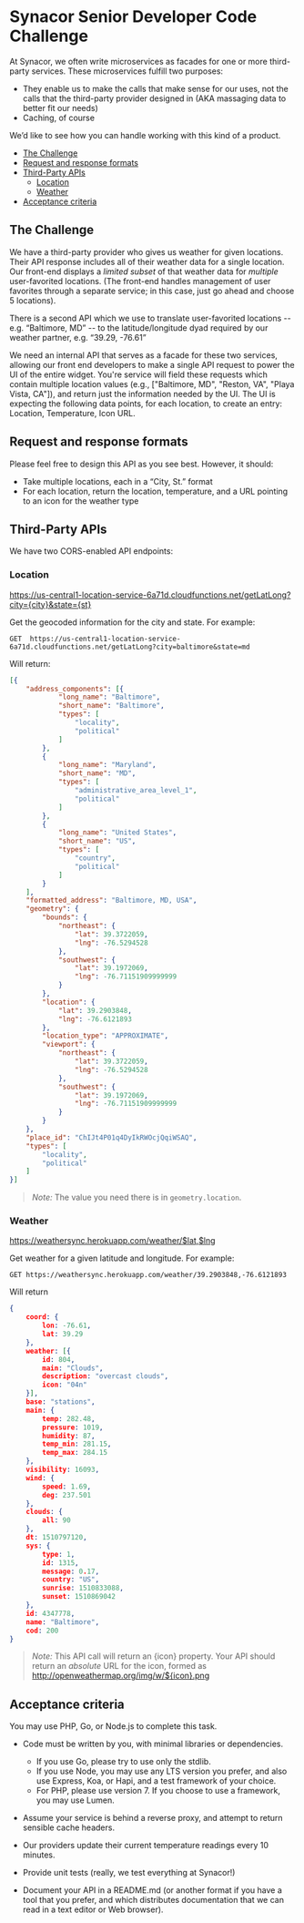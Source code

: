 # Synacor Senior Developer Code Challenge

At Synacor, we often write microservices as facades for one or more third-party services. These microservices fulfill two purposes:

* They enable us to make the calls that make sense for our uses, not the calls that the third-party provider designed in (AKA massaging data to better fit our needs)
* Caching, of course

We’d like to see how you can handle working with this kind of a product.

- [The Challenge](#the-challenge)
- [Request and response formats](#request-and-response-formats)
- [Third-Party APIs](#third-party-apis)
	- [Location](#location)
	- [Weather](#weather)
- [Acceptance criteria](#acceptance-criteria)

## The Challenge

We have a third-party provider who gives us weather for given locations. Their API response includes all of their weather data for a single location. Our front-end displays a _limited subset_ of that weather data for _multiple_ user-favorited locations. (The front-end handles management of user favorites through a separate service; in this case, just go ahead and choose 5 locations).

There is a second API which we use to translate user-favorited locations -- e.g. “Baltimore, MD” -- to the latitude/longitude dyad required by our weather partner, e.g. “39.29, -76.61”

We need an internal API that serves as a facade for these two services, allowing our front end developers to make a single API request to power the UI of the entire widget. You're service will field these requests which contain multiple location values (e.g., ["Baltimore, MD", "Reston, VA", "Playa Vista, CA"]), and return just the information needed by the UI. The UI is expecting the following data points, for each location, to create an entry: Location, Temperature, Icon URL.

## Request and response formats

Please feel free to design this API as you see best. However, it should:

* Take multiple locations, each in a “City, St.” format
* For each location, return the location, temperature, and a URL pointing to an icon for the weather type

## Third-Party APIs

We have two CORS-enabled API endpoints:

### Location
https://us-central1-location-service-6a71d.cloudfunctions.net/getLatLong?city={city}&state={st}

Get the geocoded information for the city and state. For example:

```
GET  https://us-central1-location-service-6a71d.cloudfunctions.net/getLatLong?city=baltimore&state=md
```
Will return:
```json
[{
	"address_components": [{
			"long_name": "Baltimore",
			"short_name": "Baltimore",
			"types": [
				"locality",
				"political"
			]
		},
		{
			"long_name": "Maryland",
			"short_name": "MD",
			"types": [
				"administrative_area_level_1",
				"political"
			]
		},
		{
			"long_name": "United States",
			"short_name": "US",
			"types": [
				"country",
				"political"
			]
		}
	],
	"formatted_address": "Baltimore, MD, USA",
	"geometry": {
		"bounds": {
			"northeast": {
				"lat": 39.3722059,
				"lng": -76.5294528
			},
			"southwest": {
				"lat": 39.1972069,
				"lng": -76.71151909999999
			}
		},
		"location": {
			"lat": 39.2903848,
			"lng": -76.6121893
		},
		"location_type": "APPROXIMATE",
		"viewport": {
			"northeast": {
				"lat": 39.3722059,
				"lng": -76.5294528
			},
			"southwest": {
				"lat": 39.1972069,
				"lng": -76.71151909999999
			}
		}
	},
	"place_id": "ChIJt4P01q4DyIkRWOcjQqiWSAQ",
	"types": [
		"locality",
		"political"
	]
}]
```

> _Note:_ The value you need there is in `geometry.location`.

### Weather
https://weathersync.herokuapp.com/weather/$lat,$lng

Get weather for a given latitude and longitude. For example:

```
GET https://weathersync.herokuapp.com/weather/39.2903848,-76.6121893
```

Will return

```json
{
	coord: {
		lon: -76.61,
		lat: 39.29
	},
	weather: [{
		id: 804,
		main: "Clouds",
		description: "overcast clouds",
		icon: "04n"
	}],
	base: "stations",
	main: {
		temp: 282.48,
		pressure: 1019,
		humidity: 87,
		temp_min: 281.15,
		temp_max: 284.15
	},
	visibility: 16093,
	wind: {
		speed: 1.69,
		deg: 237.501
	},
	clouds: {
		all: 90
	},
	dt: 1510797120,
	sys: {
		type: 1,
		id: 1315,
		message: 0.17,
		country: "US",
		sunrise: 1510833088,
		sunset: 1510869042
	},
	id: 4347778,
	name: "Baltimore",
	cod: 200
}
```

>_Note:_ This API call will return an {icon} property. Your API should return an _absolute_ URL for the icon, formed as http://openweathermap.org/img/w/${icon}.png

## Acceptance criteria

You may use PHP, Go, or Node.js to complete this task.

* Code must be written by you, with minimal libraries or dependencies.

	* If you use Go, please try to use only the stdlib.
	* If you use Node, you may use any LTS version you prefer, and also use Express, Koa, or Hapi, and a test framework of your choice.
	* For PHP, please use version 7. If you choose to use a framework, you may use Lumen.

* Assume your service is behind a reverse proxy, and attempt to return sensible cache headers.
* Our providers update their current temperature readings every 10 minutes.
* Provide unit tests (really, we test everything at Synacor!)
* Document your API in a README.md (or another format if you have a tool that you prefer, and which distributes documentation that we can read in a text editor or Web browser).

